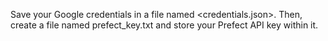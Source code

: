 Save your Google credentials in a file named <credentials.json>. Then, create a file named prefect_key.txt and store your Prefect API key within it.
